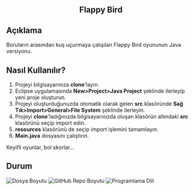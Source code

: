 <h2 align="center">Flappy Bird</h2>

## Açıklama
Boruların arasından kuş uçurmaya çalışılan Flappy Bird oyununun Java versiyonu.

## Nasıl Kullanılır?
1) Projeyi bilgisayarınıza <b>clone</b>'layın.
2) Eclipse uygulamasında <strong>New>Project>Java Project</strong> şeklinde ilerleyip yeni proje oluşturun.
3) Projeyi oluşturduğunuzda otomatik olarak gelen <b>src</b> klasöründe <strong>Sağ Tık>Import>General>File System</strong> şeklinde ilerleyin.
4) Projeyi <b>clone</b>'ladığınızda bilgisayarınızda oluşan klasörün altındaki <b>src</b> klasörünü seçip import edin.
5) <b>resources</b> klasörünü de seçip import işlemini tamamlayın.
6) <b>Main.java</b> dosyasını çalıştırın.
<p>Keyifli oyunlar, bol skorlar...</p>

## Durum
![Dosya Boyutu](https://img.shields.io/badge/5%2C73%20KB-gray?style=flat&logo=github&label=file%20size&color=green)
![GitHub Repo Boyutu](https://img.shields.io/github/repo-size/kaansahin04/flappy-bird_java?logo=github&color=green)
![Programlama Dili](https://img.shields.io/github/languages/top/kaansahin04/Flappy-Bird_Java?color=A49410)
